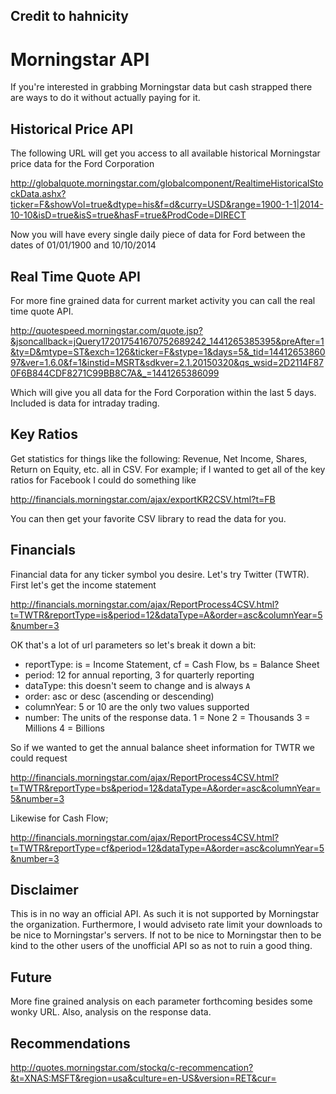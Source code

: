 ## Credit to hahnicity


# Morningstar API

If you're interested in grabbing Morningstar data but cash strapped there are ways to do it without actually paying for it. 
## Historical Price API
The following URL will get you access to all available historical Morningstar price data for the Ford Corporation 

http://globalquote.morningstar.com/globalcomponent/RealtimeHistoricalStockData.ashx?ticker=F&showVol=true&dtype=his&f=d&curry=USD&range=1900-1-1|2014-10-10&isD=true&isS=true&hasF=true&ProdCode=DIRECT 

Now you will have every single daily piece of data for Ford between the dates of 01/01/1900 and 10/10/2014

## Real Time Quote API
For more fine grained data for current market activity you can call the real time quote API.

http://quotespeed.morningstar.com/quote.jsp?&jsoncallback=jQuery172017541670752689242_1441265385395&preAfter=1&ty=D&mtype=ST&exch=126&ticker=F&stype=1&days=5&_tid=1441265386097&ver=1.6.0&f=1&instid=MSRT&sdkver=2.1.20150320&qs_wsid=2D2114F870F6B844CDF8271C99BB8C7A&_=1441265386099

Which will give you all data for the Ford Corporation within the last 5 days. Included is data for intraday trading.

## Key Ratios
Get statistics for things like the following: Revenue, Net Income, Shares, Return on Equity, etc. all in CSV. For example;
if I wanted to get all of the key ratios for Facebook I could do something like

http://financials.morningstar.com/ajax/exportKR2CSV.html?t=FB
    
You can then get your favorite CSV library to read the data for you.

## Financials
Financial data for any ticker symbol you desire. Let's try Twitter (TWTR). First let's get the income statement

http://financials.morningstar.com/ajax/ReportProcess4CSV.html?t=TWTR&reportType=is&period=12&dataType=A&order=asc&columnYear=5&number=3

OK that's a lot of url parameters so let's break it down a bit:

 * reportType: is = Income Statement, cf = Cash Flow, bs = Balance Sheet
 * period: 12 for annual reporting, 3 for quarterly reporting
 * dataType: this doesn't seem to change and is always `A`
 * order: asc or desc (ascending or descending)
 * columnYear: 5 or 10 are the only two values supported
 * number: The units of the response data. 1 = None 2 = Thousands 3 = Millions 4 = Billions

So if we wanted to get the annual balance sheet information for TWTR we could request

http://financials.morningstar.com/ajax/ReportProcess4CSV.html?t=TWTR&reportType=bs&period=12&dataType=A&order=asc&columnYear=5&number=3
    
Likewise for Cash Flow;

http://financials.morningstar.com/ajax/ReportProcess4CSV.html?t=TWTR&reportType=cf&period=12&dataType=A&order=asc&columnYear=5&number=3
    
## Disclaimer

This is in no way an official API. As such it is not supported by Morningstar the organization. Furthermore, I would adviseto rate limit your downloads to be nice to Morningstar's servers. If not to be nice to Morningstar then to be kind to the other users of the unofficial API so as not to ruin a good thing.

## Future
More fine grained analysis on each parameter forthcoming besides some wonky URL. Also, analysis on the response data.


## Recommendations

http://quotes.morningstar.com/stockq/c-recommencation?&t=XNAS:MSFT&region=usa&culture=en-US&version=RET&cur=


